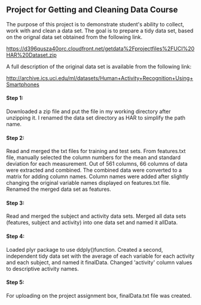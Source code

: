 ##  Project for Getting and Cleaning Data Course

The purpose of this project is to demonstrate student's ability to collect, work with and
clean a data set. The goal is to prepare a tidy data set, based on the orignal data set
obtained from the following link.

https://d396qusza40orc.cloudfront.net/getdata%2Fprojectfiles%2FUCI%20HAR%20Dataset.zip 

A full description of the original data set is available from the following link:

http://archive.ics.uci.edu/ml/datasets/Human+Activity+Recognition+Using+Smartphones 

#### Step 1:
Downloaded a zip file and put the file in my working directory after unzipping it.
I renamed the data set directory as HAR to simplify the path name.

#### Step 2:
Read and merged the txt files for training and test sets. From features.txt file, manually
selected the column numbers for the mean and standard deviation for each measurement.
Out of 561 columns, 66 columns of data were extracted and combined. The combined data were
converted to a matrix for adding column names. Column names were added after slightly
changing the original variable names displayed on features.txt file. Renamed the merged
data set as features.

#### Step 3:
Read and merged the subject and activity data sets. 
Merged all data sets (features, subject and activity) into one data set and named it allData.

#### Step 4:
Loaded plyr package to use ddply()function.
Created a second, independent tidy data set with the average of each variable for each activity
and each subject, and named it finalData.
Changed 'activity' column values to descriptive activity names.

#### Step 5:
For uploading on the project assignment box, finalData.txt file was created. 
